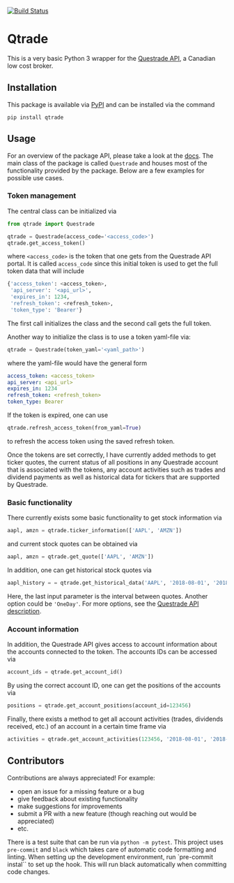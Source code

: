 [![Build Status](https://travis-ci.com/jborchma/qtrade.svg?branch=master)](https://travis-ci.com/jborchma/qtrade)

# Qtrade

This is a very basic Python 3 wrapper for the [Questrade API](https://www.questrade.com/api/documentation/getting-started), a Canadian low cost broker.

## Installation

This package is available via [PyPI](https://pypi.org/project/qtrade/) and can be installed via the command

```
pip install qtrade
```

## Usage

For an overview of the package API, please take a look at the [docs](https://jborchma.github.io/qtrade/). The main class of the package is called `Questrade` and houses most of the functionality provided by the package. Below are a few examples for possible use cases.

### Token management

The central class can be initialized via

```python
from qtrade import Questrade

qtrade = Questrade(access_code='<access_code>')
qtrade.get_access_token()
```
where `<access_code>` is the token that one gets from the Questrade API portal. It is called
`access_code` since this initial token is used to get the full token data that will include
```python
{'access_token': <access_token>,
 'api_server': '<api_url>',
 'expires_in': 1234,
 'refresh_token': <refresh_token>,
 'token_type': 'Bearer'}
 ```

The first call initializes the class and the second call gets the full token.

Another way to initialize the class is to use a token yaml-file via:
```python
qtrade = Questrade(token_yaml='<yaml_path>')
```
where the yaml-file would have the general form
```yaml
access_token: <access_token>
api_server: <api_url>
expires_in: 1234
refresh_token: <refresh_token>
token_type: Bearer
```

If the token is expired, one can use
```python
qtrade.refresh_access_token(from_yaml=True)
```
to refresh the access token using the saved refresh token. 

Once the tokens are set correctly, I have currently added methods to get ticker quotes, the
current status of all positions in any Questrade account that is associated with the tokens,
any account activities such as trades and dividend payments as well as historical data for
tickers that are supported by Questrade.

### Basic functionality

There currently exists some basic functionality to get stock information via

```python
aapl, amzn = qtrade.ticker_information(['AAPL', 'AMZN'])
```

and current stock quotes can be obtained via

```python
aapl, amzn = qtrade.get_quote(['AAPL', 'AMZN'])
```

In addition, one can get historical stock quotes via

```python
aapl_history = = qtrade.get_historical_data('AAPL', '2018-08-01', '2018-08-21','OneHour')
```

Here, the last input parameter is the interval between quotes. Another option could be `'OneDay'`. For more options, see the [Questrade API description](http://www.questrade.com/api/documentation/rest-operations/enumerations/enumerations#historical-data-granularity).

### Account information

In addition, the Questrade API gives access to account information about the accounts connected to
the token. The accounts IDs can be accessed via

```python
account_ids = qtrade.get_account_id()
```

By using the correct account ID, one can get the positions of the accounts via

```python
positions = qtrade.get_account_positions(account_id=123456)
```

Finally, there exists a method to get all account activities (trades, dividends received, etc.) of
an account in a certain time frame via

```python
activities = qtrade.get_account_activities(123456, '2018-08-01', '2018-08-16')
```


## Contributors

Contributions are always appreciated! For example:

- open an issue for a missing feature or a bug
- give feedback about existing functionality
- make suggestions for improvements
- submit a PR with a new feature (though reaching out would be appreciated)
- etc.

There is a test suite that can be run via `python -m pytest`. This project uses `pre-commit`
and `black` which takes care of automatic code formatting and linting. When setting up the development
environment, run `pre-commit instal`` to set up the hook. This will run black automatically when
committing code changes.
